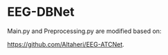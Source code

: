 # EEG-DBNet

Main.py and Preprocessing.py are modified based on:

https://github.com/Altaheri/EEG-ATCNet.
